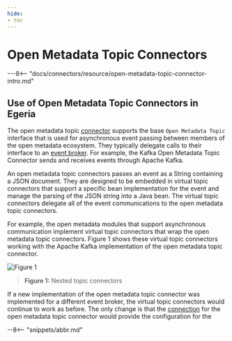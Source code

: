 ```yaml
---
hide:
- toc
---
```


<!-- SPDX-License-Identifier: CC-BY-4.0 -->
<!-- Copyright Contributors to the ODPi Egeria project 2020. -->
  
# Open Metadata Topic Connectors

---8<-- "docs/connectors/resource/open-metadata-topic-connector-intro.md"

## Use of Open Metadata Topic Connectors in Egeria

The open metadata topic [connector](./concepts/connector) supports the base `Open Metadata Topic` interface that is used for asynchronous event passing between members of the open metadata ecosystem. They typically delegate calls to their interface to an [event broker](./concepts/basic-concepts/#event-broker).  For example, the Kafka Open Metadata Topic Connector sends and receives events through Apache Kafka.

An open metadata topic connectors passes an event as a String containing a JSON document. They are designed to be embedded in virtual topic connectors that support a specific bean implementation for the event and manage the parsing of the JSON string into a Java bean.  The virtual topic connectors delegate all of the event communications to the open metadata topic connectors.

For example, the open metadata modules that support asynchronous communication implement virtual topic connectors that wrap the open metadata topic connectors. Figure 1 shows these virtual topic connectors working with the Apache Kafka implementation of the open metadata topic connector.

![Figure 1](nested-topic-connectors.svg)
> **Figure 1:** Nested topic connectors

If a new implementation of the open metadata topic connector was implemented for a different event broker, the virtual topic connectors would continue to work as before.  The only change is that the [connection](./concepts/connection) for the open metadata topic connector would provide the configuration for the 


--8<-- "snippets/abbr.md"
